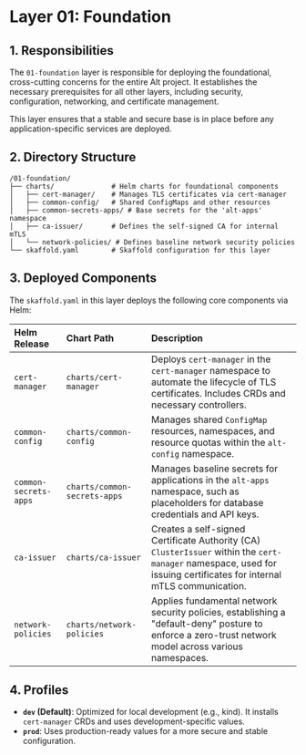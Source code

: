# Layer 01: Foundation

## 1. Responsibilities

The `01-foundation` layer is responsible for deploying the foundational, cross-cutting concerns for the entire Alt project. It establishes the necessary prerequisites for all other layers, including security, configuration, networking, and certificate management.

This layer ensures that a stable and secure base is in place before any application-specific services are deployed.

## 2. Directory Structure

```
/01-foundation/
├── charts/              # Helm charts for foundational components
│   ├── cert-manager/    # Manages TLS certificates via cert-manager
│   ├── common-config/   # Shared ConfigMaps and other resources
│   ├── common-secrets-apps/ # Base secrets for the 'alt-apps' namespace
│   ├── ca-issuer/       # Defines the self-signed CA for internal mTLS
│   └── network-policies/ # Defines baseline network security policies
└── skaffold.yaml        # Skaffold configuration for this layer
```

## 3. Deployed Components

The `skaffold.yaml` in this layer deploys the following core components via Helm:

| Helm Release          | Chart Path                  | Description                                                                                                                                                           |
| :-------------------- | :-------------------------- | :-------------------------------------------------------------------------------------------------------------------------------------------------------------------- |
| `cert-manager`        | `charts/cert-manager`       | Deploys `cert-manager` in the `cert-manager` namespace to automate the lifecycle of TLS certificates. Includes CRDs and necessary controllers.                           |
| `common-config`       | `charts/common-config`      | Manages shared `ConfigMap` resources, namespaces, and resource quotas within the `alt-config` namespace.                                                                |
| `common-secrets-apps` | `charts/common-secrets-apps`| Manages baseline secrets for applications in the `alt-apps` namespace, such as placeholders for database credentials and API keys.                                      |
| `ca-issuer`           | `charts/ca-issuer`          | Creates a self-signed Certificate Authority (CA) `ClusterIssuer` within the `cert-manager` namespace, used for issuing certificates for internal mTLS communication.      |
| `network-policies`    | `charts/network-policies`   | Applies fundamental network security policies, establishing a "default-deny" posture to enforce a zero-trust network model across various namespaces.                 |

## 4. Profiles

- **`dev` (Default)**: Optimized for local development (e.g., kind). It installs `cert-manager` CRDs and uses development-specific values.
- **`prod`**: Uses production-ready values for a more secure and stable configuration.